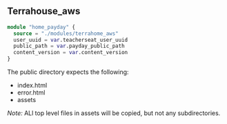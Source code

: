 ## Terrahouse_aws

```tf
module "home_payday" {
  source = "./modules/terrahome_aws"
  user_uuid = var.teacherseat_user_uuid
  public_path = var.payday_public_path
  content_version = var.content_version
}

```
The public directory expects the following:

- index.html
- error.html
- assets

*Note:* ALl top level files in assets will be copied, but not any subdirectories.